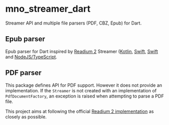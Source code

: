 # mno_streamer_dart

Streamer API and multiple file parsers (PDF, CBZ, Epub) for Dart.

## Epub parser

Epub parser for Dart inspired by [Readium 2](https://readium.org/technical/r2-toc/) Streamer ([Kotlin](https://github.com/readium/r2-streamer-kotlin), [Swift](https://github.com/readium/r2-streamer-kotlin), [Swift](https://github.com/readium/r2-streamer-swift) and [NodeJS/TypeScript](https://github.com/readium/r2-streamer-js).

## PDF parser

This package defines API for PDF support. However it does not provide an implementation. If the ```Streamer``` is not created with an implementation of ```PdfDocumentFactory```, an exception is raised when attempting to parse a PDF file.

This project aims at following the official [Readium 2 implementation](https://readium.org/technical/r2-toc/) as closely as possible.
